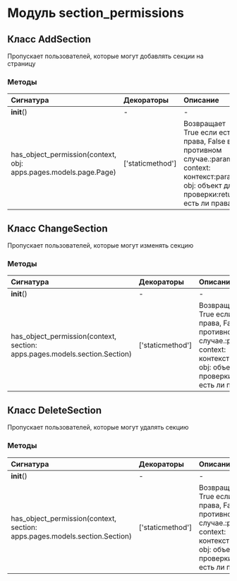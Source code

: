 # Модуль section_permissions



## Класс AddSection

Пропускает пользователей, которые могут добавлять секции на страницу

### Методы

| Сигнатура                                                        | Декораторы       | Описание                                                                                                                                |
| :--------------------------------------------------------------- | :--------------- | :-------------------------------------------------------------------------------------------------------------------------------------- |
| __init__()                                                       | -                | -                                                                                                                                       |
| has_object_permission(context, obj: apps.pages.models.page.Page) | ['staticmethod'] | Возвращает True если есть права, False в противном случае.:param context: контекст:param obj: объект для проверки:return: есть ли права |

## Класс ChangeSection

Пропускает пользователей, которые могут изменять секцию

### Методы

| Сигнатура                                                                  | Декораторы       | Описание                                                                                                                                |
| :------------------------------------------------------------------------- | :--------------- | :-------------------------------------------------------------------------------------------------------------------------------------- |
| __init__()                                                                 | -                | -                                                                                                                                       |
| has_object_permission(context, section: apps.pages.models.section.Section) | ['staticmethod'] | Возвращает True если есть права, False в противном случае.:param context: контекст:param obj: объект для проверки:return: есть ли права |

## Класс DeleteSection

Пропускает пользователей, которые могут удалять секцию

### Методы

| Сигнатура                                                                  | Декораторы       | Описание                                                                                                                                |
| :------------------------------------------------------------------------- | :--------------- | :-------------------------------------------------------------------------------------------------------------------------------------- |
| __init__()                                                                 | -                | -                                                                                                                                       |
| has_object_permission(context, section: apps.pages.models.section.Section) | ['staticmethod'] | Возвращает True если есть права, False в противном случае.:param context: контекст:param obj: объект для проверки:return: есть ли права |